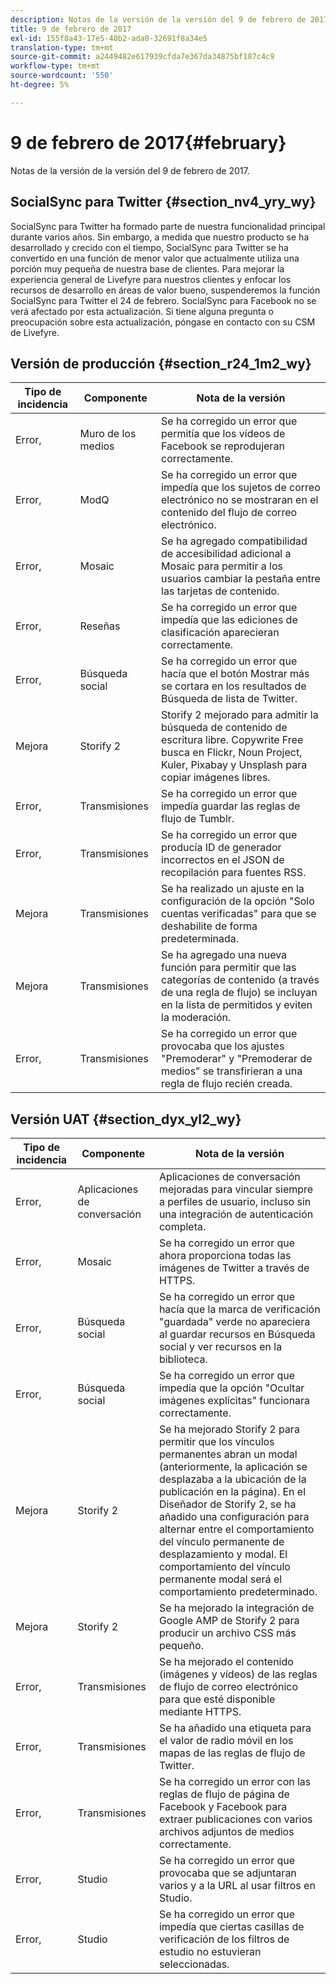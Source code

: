 ```yaml
---
description: Notas de la versión de la versión del 9 de febrero de 2017.
title: 9 de febrero de 2017
exl-id: 155f8a43-17e5-40b2-ada0-32691f8a34e5
translation-type: tm+mt
source-git-commit: a2449482e617939cfda7e367da34875bf187c4c9
workflow-type: tm+mt
source-wordcount: '550'
ht-degree: 5%

---
```


# 9 de febrero de 2017{#february}

Notas de la versión de la versión del 9 de febrero de 2017.

## SocialSync para Twitter {#section_nv4_yry_wy}

SocialSync para Twitter ha formado parte de nuestra funcionalidad principal durante varios años. Sin embargo, a medida que nuestro producto se ha desarrollado y crecido con el tiempo, SocialSync para Twitter se ha convertido en una función de menor valor que actualmente utiliza una porción muy pequeña de nuestra base de clientes. Para mejorar la experiencia general de Livefyre para nuestros clientes y enfocar los recursos de desarrollo en áreas de valor bueno, suspenderemos la función SocialSync para Twitter el 24 de febrero. SocialSync para Facebook no se verá afectado por esta actualización. Si tiene alguna pregunta o preocupación sobre esta actualización, póngase en contacto con su CSM de Livefyre.

## Versión de producción {#section_r24_1m2_wy}

| Tipo de incidencia | Componente | Nota de la versión |
|--- |--- |--- |
| Error, | Muro de los medios | Se ha corregido un error que permitía que los vídeos de Facebook se reprodujeran correctamente. |
| Error, | ModQ | Se ha corregido un error que impedía que los sujetos de correo electrónico no se mostraran en el contenido del flujo de correo electrónico. |
| Error, | Mosaic | Se ha agregado compatibilidad de accesibilidad adicional a Mosaic para permitir a los usuarios cambiar la pestaña entre las tarjetas de contenido. |
| Error, | Reseñas | Se ha corregido un error que impedía que las ediciones de clasificación aparecieran correctamente. |
| Error, | Búsqueda social | Se ha corregido un error que hacía que el botón Mostrar más se cortara en los resultados de Búsqueda de lista de Twitter. |
| Mejora | Storify 2 | Storify 2 mejorado para admitir la búsqueda de contenido de escritura libre. Copywrite Free busca en Flickr, Noun Project, Kuler, Pixabay y Unsplash para copiar imágenes libres. |
| Error, | Transmisiones | Se ha corregido un error que impedía guardar las reglas de flujo de Tumblr. |
| Error, | Transmisiones | Se ha corregido un error que producía ID de generador incorrectos en el JSON de recopilación para fuentes RSS. |
| Mejora | Transmisiones | Se ha realizado un ajuste en la configuración de la opción &quot;Solo cuentas verificadas&quot; para que se deshabilite de forma predeterminada. |
| Mejora | Transmisiones | Se ha agregado una nueva función para permitir que las categorías de contenido (a través de una regla de flujo) se incluyan en la lista de permitidos y eviten la moderación. |
| Error, | Transmisiones | Se ha corregido un error que provocaba que los ajustes &quot;Premoderar&quot; y &quot;Premoderar de medios&quot; se transfirieran a una regla de flujo recién creada. |

## Versión UAT {#section_dyx_yl2_wy}

| Tipo de incidencia | Componente | Nota de la versión |
|--- |--- |--- |
| Error, | Aplicaciones de conversación | Aplicaciones de conversación mejoradas para vincular siempre a perfiles de usuario, incluso sin una integración de autenticación completa. |
| Error, | Mosaic | Se ha corregido un error que ahora proporciona todas las imágenes de Twitter a través de HTTPS. |
| Error, | Búsqueda social | Se ha corregido un error que hacía que la marca de verificación &quot;guardada&quot; verde no apareciera al guardar recursos en Búsqueda social y ver recursos en la biblioteca. |
| Error, | Búsqueda social | Se ha corregido un error que impedía que la opción &quot;Ocultar imágenes explícitas&quot; funcionara correctamente. |
| Mejora | Storify 2 | Se ha mejorado Storify 2 para permitir que los vínculos permanentes abran un modal (anteriormente, la aplicación se desplazaba a la ubicación de la publicación en la página). En el Diseñador de Storify 2, se ha añadido una configuración para alternar entre el comportamiento del vínculo permanente de desplazamiento y modal. El comportamiento del vínculo permanente modal será el comportamiento predeterminado. |
| Mejora | Storify 2 | Se ha mejorado la integración de Google AMP de Storify 2 para producir un archivo CSS más pequeño. |
| Error, | Transmisiones | Se ha mejorado el contenido (imágenes y vídeos) de las reglas de flujo de correo electrónico para que esté disponible mediante HTTPS. |
| Error, | Transmisiones | Se ha añadido una etiqueta para el valor de radio móvil en los mapas de las reglas de flujo de Twitter. |
| Error, | Transmisiones | Se ha corregido un error con las reglas de flujo de página de Facebook y Facebook para extraer publicaciones con varios archivos adjuntos de medios correctamente. |
| Error, | Studio | Se ha corregido un error que provocaba que se adjuntaran varios y a la URL al usar filtros en Studio. |
| Error, | Studio | Se ha corregido un error que impedía que ciertas casillas de verificación de los filtros de estudio no estuvieran seleccionadas. |
